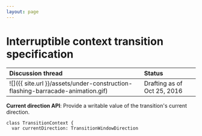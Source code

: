 ```yaml
---
layout: page
---
```


# Interruptible context transition specification

| Discussion thread | Status |
|:------------------|:-------|
| ![]({{ site.url }}/assets/under-construction-flashing-barracade-animation.gif) | Drafting as of Oct 25, 2016 |

**Current direction API**: Provide a writable value of the transition's current direction.

```
class TransitionContext {
  var currentDirection: TransitionWindowDirection
```
